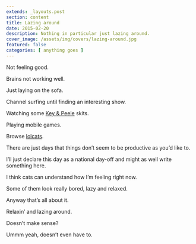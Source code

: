```yaml
---
extends: _layouts.post
section: content
title: Lazing around
date: 2015-02-20
description: Nothing in particular just lazing around.
cover_image: /assets/img/covers/lazing-around.jpg
featured: false
categories: [ anything goes ]
---
```


Not feeling good.

Brains not working well.

Just laying on the sofa.

Channel surfing until finding an interesting show.

Watching some [Key & Peele](https://www.youtube.com/watch?v=Dd7FixvoKBw) skits.

Playing mobile games.

Browse [lolcats](http://www.lolcats.com/).

There are just days that things don’t seem to be productive as you’d like to.

I’ll just declare this day as a national day-off and might as well write something here.

I think cats can understand how I’m feeling right now.

Some of them look really bored, lazy and relaxed.

Anyway that’s all about it.

Relaxin’ and lazing around.

Doesn’t make sense?

Ummm yeah, doesn’t even have to.
